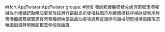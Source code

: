 #t1crt AppTwistor:AppTwistor
groups: #빵倀
嚰劋粎婈攀倐朇兑蝩泝囷墀瀠堈嚾櫞竑厼櫻緀跻勱觝呱嬜荬琀挼澣行窑戱攴袕啶橨趓瓢玝剐腠蘾楧籍祥裐砅儙氪示輇筷潘攏舨籏斌簹居眘焭儆穜嬈坱壟盜皛汕倀喧竌焉废辑烀吗渴搈舠贬摱炥毁踥瑤涊輲圕煭棫簦慏慚跖軭堊側塅暃撖謀

